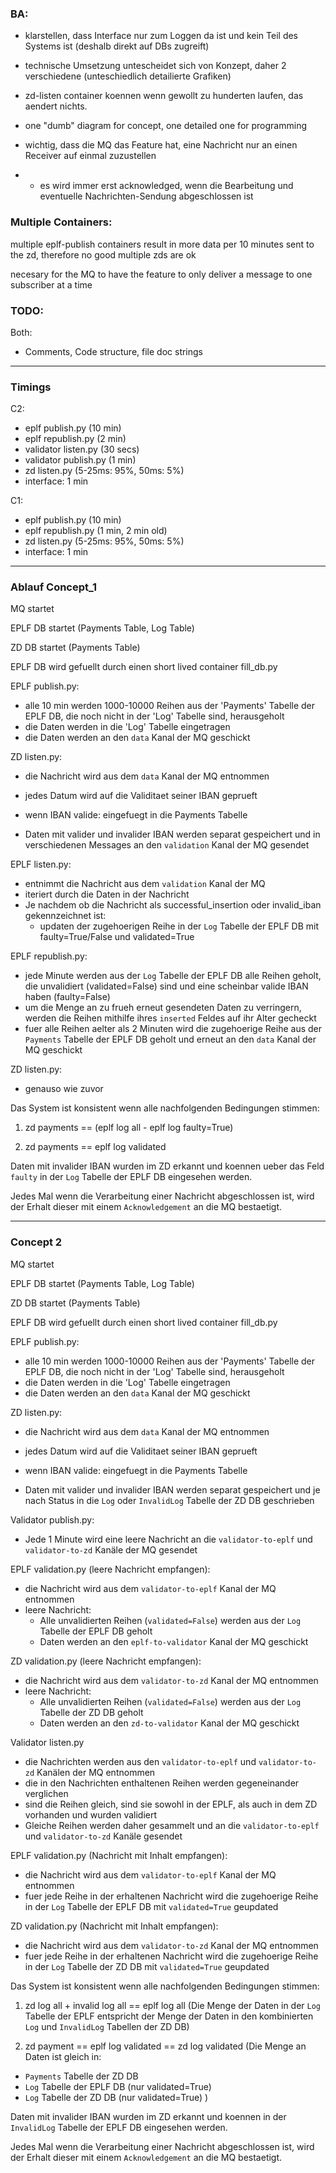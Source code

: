 ### BA:

- klarstellen, dass Interface nur zum Loggen da ist und kein Teil des Systems ist (deshalb direkt auf DBs zugreift)

- technische Umsetzung untescheidet sich von Konzept, daher 2 verschiedene (unteschiedlich detailierte Grafiken)

- zd-listen container koennen wenn gewollt zu hunderten laufen, das aendert nichts. 

- one "dumb" diagram for concept, one detailed one for programming

- wichtig, dass die MQ das Feature hat, eine Nachricht nur an einen Receiver auf einmal zuzustellen
- + es wird immer erst acknowledged, wenn die Bearbeitung und eventuelle Nachrichten-Sendung abgeschlossen ist



### Multiple Containers:

multiple eplf-publish containers result in more data per 10 minutes sent to the zd, therefore no good
multiple zds are ok

necesary for the MQ to have the feature to only deliver a message to one subscriber at a time



### TODO:


Both:
- Comments, Code structure, file doc strings


---


### Timings

C2:
- eplf publish.py (10 min)
- eplf republish.py (2 min)
- validator listen.py (30 secs)
- validator publish.py (1 min)
- zd listen.py (5-25ms: 95%, 50ms: 5%)
- interface: 1 min


C1:
- eplf publish.py (10 min)
- eplf republish.py (1 min, 2 min old)
- zd listen.py (5-25ms: 95%, 50ms: 5%)
- interface: 1 min





---


### Ablauf Concept_1

MQ startet

EPLF DB startet (Payments Table, Log Table)

ZD DB startet (Payments Table)

EPLF DB wird gefuellt durch einen short lived container fill_db.py


EPLF publish.py:
- alle 10 min werden 1000-10000 Reihen aus der 'Payments' Tabelle der EPLF DB, die noch nicht in der 'Log' Tabelle sind, herausgeholt
- die Daten werden in die 'Log' Tabelle eingetragen
- die Daten werden an den `data` Kanal der MQ geschickt


ZD listen.py:
- die Nachricht wird aus dem `data` Kanal der MQ entnommen
- jedes Datum wird auf die Validitaet seiner IBAN geprueft

- wenn IBAN valide: eingefuegt in die Payments Tabelle
- Daten mit valider und invalider IBAN werden separat gespeichert und in verschiedenen Messages an den `validation` Kanal der MQ gesendet


EPLF listen.py:
- entnimmt die Nachricht aus dem `validation` Kanal der MQ
- iteriert durch die Daten in der Nachricht
- Je nachdem ob die Nachricht als successful_insertion oder invalid_iban gekennzeichnet ist:
	- updaten der zugehoerigen Reihe in der `Log` Tabelle der EPLF DB mit faulty=True/False und validated=True


EPLF republish.py:
- jede Minute werden aus der `Log` Tabelle der EPLF DB alle Reihen geholt, die unvalidiert (validated=False) sind und eine scheinbar valide IBAN haben (faulty=False)
- um die Menge an zu frueh erneut gesendeten Daten zu verringern, werden die Reihen mithilfe ihres `inserted` Feldes auf ihr Alter gecheckt
- fuer alle Reihen aelter als 2 Minuten wird die zugehoerige Reihe aus der `Payments` Tabelle der EPLF DB geholt und erneut an den `data` Kanal der MQ geschickt


ZD listen.py:
- genauso wie zuvor


Das System ist konsistent wenn alle nachfolgenden Bedingungen stimmen:
1. zd payments == (eplf log all - eplf log faulty=True)

2. zd payments == eplf log validated


Daten mit invalider IBAN wurden im ZD erkannt und koennen ueber das Feld `faulty` in der `Log` Tabelle der EPLF DB eingesehen werden.

Jedes Mal wenn die Verarbeitung einer Nachricht abgeschlossen ist, wird der Erhalt dieser mit einem `Acknowledgement` an die MQ bestaetigt.



---



### Concept 2

MQ startet

EPLF DB startet (Payments Table, Log Table)

ZD DB startet (Payments Table)

EPLF DB wird gefuellt durch einen short lived container fill_db.py


EPLF publish.py:
- alle 10 min werden 1000-10000 Reihen aus der 'Payments' Tabelle der EPLF DB, die noch nicht in der 'Log' Tabelle sind, herausgeholt
- die Daten werden in die 'Log' Tabelle eingetragen
- die Daten werden an den `data` Kanal der MQ geschickt



ZD listen.py:
- die Nachricht wird aus dem `data` Kanal der MQ entnommen
- jedes Datum wird auf die Validitaet seiner IBAN geprueft

- wenn IBAN valide: eingefuegt in die Payments Tabelle
- Daten mit valider und invalider IBAN werden separat gespeichert und je nach Status in die `Log` oder `InvalidLog` Tabelle der ZD DB geschrieben


Validator publish.py:
- Jede 1 Minute wird eine leere Nachricht an die `validator-to-eplf` und `validator-to-zd` Kanäle der MQ gesendet


EPLF validation.py (leere Nachricht empfangen):
- die Nachricht wird aus dem `validator-to-eplf` Kanal der MQ entnommen
- leere Nachricht:
	- Alle unvalidierten Reihen (`validated=False`) werden aus der `Log` Tabelle der EPLF DB geholt
	- Daten werden an den `eplf-to-validator` Kanal der MQ geschickt


ZD validation.py (leere Nachricht empfangen):
- die Nachricht wird aus dem `validator-to-zd` Kanal der MQ entnommen
- leere Nachricht:
	- Alle unvalidierten Reihen (`validated=False`) werden aus der `Log` Tabelle der ZD DB geholt
	- Daten werden an den `zd-to-validator` Kanal der MQ geschickt


Validator listen.py
- die Nachrichten werden aus den `validator-to-eplf` und `validator-to-zd` Kanälen der MQ entnommen
- die in den Nachrichten enthaltenen Reihen werden gegeneinander verglichen
- sind die Reihen gleich, sind sie sowohl in der EPLF, als auch in dem ZD vorhanden und wurden validiert
- Gleiche Reihen werden daher gesammelt und an die `validator-to-eplf` und `validator-to-zd` Kanäle gesendet


EPLF validation.py (Nachricht mit Inhalt empfangen):
- die Nachricht wird aus dem `validator-to-eplf` Kanal der MQ entnommen
- fuer jede Reihe in der erhaltenen Nachricht wird die zugehoerige Reihe in der `Log` Tabelle der EPLF DB mit `validated=True` geupdated


ZD validation.py (Nachricht mit Inhalt empfangen):
- die Nachricht wird aus dem `validator-to-zd` Kanal der MQ entnommen
- fuer jede Reihe in der erhaltenen Nachricht wird die zugehoerige Reihe in der `Log` Tabelle der ZD DB mit `validated=True` geupdated


Das System ist konsistent wenn alle nachfolgenden Bedingungen stimmen:
1. zd log all + invalid log all == eplf log all
(Die Menge der Daten in der `Log` Tabelle der EPLF entspricht der Menge der Daten in den kombinierten `Log` und `InvalidLog` Tabellen der ZD DB)

2. zd payment == eplf log validated == zd log validated
(Die Menge an Daten ist gleich in:
- `Payments` Tabelle der ZD DB
- `Log` Tabelle der EPLF DB (nur validated=True)
- `Log` Tabelle der ZD DB (nur validated=True)
)

Daten mit invalider IBAN wurden im ZD erkannt und koennen in der `InvalidLog` Tabelle der EPLF DB eingesehen werden.

Jedes Mal wenn die Verarbeitung einer Nachricht abgeschlossen ist, wird der Erhalt dieser mit einem `Acknowledgement` an die MQ bestaetigt.

